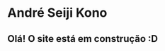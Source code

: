 <!DOCTYPE html>
<html lang="en">

<head>
    <meta charset="UTF-8">
    <meta name="viewport" content="width=device-width, initial-scale=1.0">
    <title>Document</title>
</head>

<body>
    <h1>André Seiji Kono</h1>
    <h2>Olá! O site está em construção :D</h2>
</body>

</html>